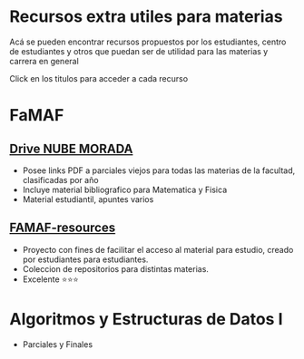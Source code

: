 # Recursos extra utiles para materias
Acá se pueden encontrar recursos propuestos por los estudiantes, centro de estudiantes y otros que puedan ser de utilidad para las materias y carrera en general

Click en los titulos para acceder a cada recurso

# FaMAF
## [Drive NUBE MORADA](https://drive.google.com/drive/u/1/folders/13oawKzjnx6OoplCVbaARQssj-0v8UDHJ)
- Posee links PDF a parciales viejos para todas las materias de la facultad, clasificadas por año
- Incluye material bibliografico para Matematica y Fisica
- Material estudiantil, apuntes varios

## [FAMAF-resources](https://github.com/FAMAF-resources/)
- Proyecto con fines de facilitar el acceso al material para estudio, creado por estudiantes para estudiantes.
- Coleccion de repositorios para distintas materias.
- Excelente ⭐️⭐️⭐️

# Algoritmos y Estructuras de Datos I
- Parciales y Finales